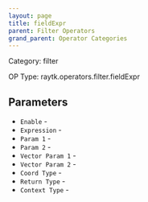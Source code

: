 ```yaml
---
layout: page
title: fieldExpr
parent: Filter Operators
grand_parent: Operator Categories
---
```


Category: filter

OP Type: raytk.operators.filter.fieldExpr

## Parameters

* `Enable` - 
* `Expression` - 
* `Param 1` - 
* `Param 2` - 
* `Vector Param 1` - 
* `Vector Param 2` - 
* `Coord Type` - 
* `Return Type` - 
* `Context Type` -

